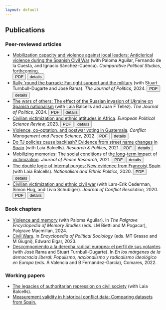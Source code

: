 ```yaml
---
layout: default
---
```


## Publications

### Peer-reviewed articles

* [Mobilization capacity and violence against local leaders: Anticlerical violence during the Spanish Civil War](https://doi.org/10.1177/00104140241269894) (with Paloma Aguilar, Fernando de la Cuesta, and Ignacio Sánchez-Cuenca). *Comparative Political Studies*, forthcoming. <br/><a href="https://nbviewer.org/github/franvillamil/franvillamil.github.io/blob/master/files/pubs/2024_Aguilar_etal_preprint.pdf" target="_blank"><button type="button button1">PDF</button></a> <a href="./pubs/2024_aguilar_et_al.html"><button type="button button1">details</button></a>
* [Rally 'round the barrack: Far-right support and the military](https://doi.org/10.1086/727598) (with Stuart Turnbull-Dugarte and José Rama). *The Journal of Politics,* 2024. <a href="https://nbviewer.org/github/franvillamil/franvillamil.github.io/blob/master/files/pubs/2023_Villamil_TurnbullDugarte_Rama_preprint.pdf" target="_blank"><button type="button button1">PDF</button></a> <a href="./pubs/2024_villamil_turnbulldugarte_rama.html"><button type="button button1">details</button></a>
* [The wars of others: The effect of the Russian invasion of Ukraine on Spanish nationalism](https://doi.org/10.1086/726939) (with Laia Balcells and Juan F Tellez). *The Journal of Politics,* 2024. <a href="https://nbviewer.org/github/franvillamil/franvillamil.github.io/blob/master/files/pubs/2023_Balcells_Tellez_Villamil_preprint.pdf" target="_blank"><button type="button button1">PDF</button></a> <a href="./pubs/2024_balcells_tellez_villamil.html"><button type="button button1">details</button></a>
* [Civilian victimization and ethnic attitudes in Africa](https://doi.org/10.1017/S1755773923000097). *European Political Science Review,* 2023. <a href="https://www.cambridge.org/core/services/aop-cambridge-core/content/view/973528557583A9CB9A401109A6F15C20/S1755773923000097a.pdf/civilian-victimization-and-ethnic-attitudes-in-africa.pdf" target="_blank"><button type="button button1">PDF</button></a> <a href="./pubs/2023_villamil.html"><button type="button button1">details</button></a>
* [Violence, co-optation, and postwar voting in Guatemala](https://doi.org/10.1177/07388942211066539). *Conflict Management and Peace Science,* 2022. <a href="https://nbviewer.org/github/franvillamil/legacies_guatemala/blob/master/writing/preprint.pdf" target="_blank"><button type="button button1">PDF</button></a> <a href="./pubs/2022_villamil.html"><button type="button button1">details</button></a>
* [Do TJ policies cause backlash? Evidence from street name changes in Spain](https://doi.org/10.1177/20531680211058550) (with Laia Balcells). *Research & Politics,* 2021. <a href="https://journals.sagepub.com/doi/pdf/10.1177/20531680211058550" target="_blank"><button type="button button1">PDF</button></a> <a href="./pubs/2021_villamil_balcells.html"><button type="button button1">details</button></a>
* [Mobilizing memories: The social conditions of the long-term impact of victimization](https://doi.org/10.1177/0022343320912816). *Journal of Peace Research,* 2021. <a href="https://nbviewer.org/github/franvillamil/franvillamil.github.io/blob/master/files/pubs/2021_Villamil_preprint.pdf" target="_blank"><button type="button button1">PDF</button></a> <a href="./pubs/2021_villamil.html"><button type="button button1">details</button></a>
* [The double logic of internal purges: New evidence from Francoist Spain](https://doi.org/10.1080/13537113.2020.1795451) (with Laia Balcells). *Nationalism and Ethnic Politics,* 2020. <a href="https://nbviewer.org/github/franvillamil/franvillamil.github.io/blob/master/files/pubs/2020_Balcells_Villamil_preprint.pdf" target="_blank"><button type="button button1">PDF</button></a> <a href="./pubs/2020_balcells_villamil.html"><button type="button button1">details</button></a>
* [Civilian victimization and ethnic civil war](https://doi.org/10.1177/0022002719898873) (with Lars-Erik Cederman, Simon Hug, and Livia Schubiger). *Journal of Conflict Resolution,* 2020. <a href="https://nbviewer.org/github/franvillamil/franvillamil.github.io/blob/master/files/pubs/2020_Cederman_etal_preprint.pdf" target="_blank"><button type="button button1">PDF</button></a> <a href="./pubs/2020_cederman_et_al.html"><button type="button button1">details</button></a>

### Book chapters

* [Violence and memory](https://doi.org/10.1007/978-3-030-93789-8_49-1) (with Paloma Aguilar). In *The Palgrave Encyclopedia of Memory Studies* (eds. LM Bietti and M Pogacar), Palgrave Macmillan, 2024.
* [Civil Wars](https://doi.org/10.4337/9781803921235.00020). In *Encyclopedia of Political Sociology* (eds. MT Grasso and M Giugni), Edward Elgar, 2023.
* [Descomponiendo a la derecha radical europea: el perfil de sus votantes](https://www.comares.com/libro/en-los-margenes-de-la-democracia-liberal_143816/) (with José Rama and Stuart Turnbull-Dugarte). In *En los márgenes de la democracia liberal: Populismo, nacionalismo y radicalismo ideológico en Europa* (eds. Á Valencia and B Fernández-García), Comares, 2022.

### Working papers

* [The legacies of authoritarian repression on civil society](https://doi.org/10.35188/UNU-WIDER/2023/309-3) (with Laia Balcells).
* [Measurement validity in historical conflict data: Comparing datasets from Spain.](https://osf.io/c6wgk/)